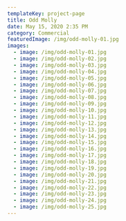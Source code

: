 ```yaml
---
templateKey: project-page
title: Odd Molly
date: May 15, 2020 2:35 PM
category: Commercial
featuredImage: /img/odd-molly-01.jpg
images:
  - image: /img/odd-molly-01.jpg
  - image: /img/odd-molly-02.jpg
  - image: /img/odd-molly-03.jpg
  - image: /img/odd-molly-04.jpg
  - image: /img/odd-molly-05.jpg
  - image: /img/odd-molly-06.jpg
  - image: /img/odd-molly-07.jpg
  - image: /img/odd-molly-08.jpg
  - image: /img/odd-molly-09.jpg
  - image: /img/odd-molly-10.jpg
  - image: /img/odd-molly-11.jpg
  - image: /img/odd-molly-12.jpg
  - image: /img/odd-molly-13.jpg
  - image: /img/odd-molly-14.jpg
  - image: /img/odd-molly-15.jpg
  - image: /img/odd-molly-16.jpg
  - image: /img/odd-molly-17.jpg
  - image: /img/odd-molly-18.jpg
  - image: /img/odd-molly-19.jpg
  - image: /img/odd-molly-20.jpg
  - image: /img/odd-molly-21.jpg
  - image: /img/odd-molly-22.jpg
  - image: /img/odd-molly-23.jpg
  - image: /img/odd-molly-24.jpg
  - image: /img/odd-molly-25.jpg
---
```

